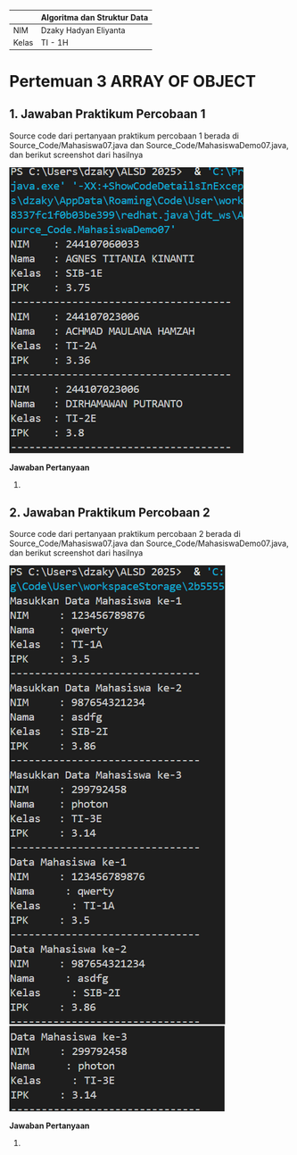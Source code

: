 | | Algoritma dan Struktur Data|
|--|--|
| NIM | Dzaky Hadyan Eliyanta |
| Kelas | TI - 1H |

# Pertemuan 3 ARRAY OF OBJECT

## 1. Jawaban Praktikum Percobaan 1

Source code dari pertanyaan praktikum percobaan 1 berada di Source_Code/Mahasiswa07.java dan Source_Code/MahasiswaDemo07.java, dan berikut screenshot dari hasilnya

![Screenshot](Assets/Screenshot%202025-02-27%20102014.png)

**Jawaban Pertanyaan**

1. 

## 2. Jawaban Praktikum Percobaan 2

Source code dari pertanyaan praktikum percobaan 2 berada di Source_Code/Mahasiswa07.java dan Source_Code/MahasiswaDemo07.java, dan berikut screenshot dari hasilnya

![Screenshot](Assets/Screenshot%202025-02-27%20105328.png)
![Screenshot](Assets/Screenshot%202025-02-27%20105746.png)

**Jawaban Pertanyaan**

1. 